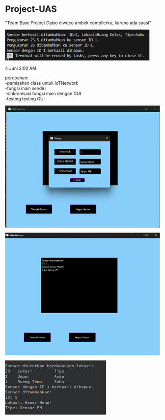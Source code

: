 # Project-UAS

"Team Base Project Gaiso diwoco ambek compilerku, karena ada spasi"  


![alt text](Images/image.png)

4 Juni 2:00 AM  

perubahan:  
-pemisahan class untuk IoTNetwork  
-fungsi main sendiri  
-sinkronisasi fungsi main dengan GUI  
-testing testing GUI  

![Gambar Pop up](Images/Popup%20window.png)

![Gambar Hasil](Images/hasil.png)

![Integrasi Main](Images/Integrasi%20Main.png)
